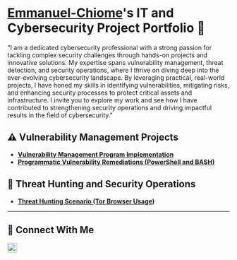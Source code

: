 # <a href="https://www.linkedin.com/in/emmanuel-chiome-004644182">Emmanuel-Chiome</a>'s IT and Cybersecurity Project Portfolio 🔐

"I am a dedicated cybersecurity professional with a strong passion for tackling complex security challenges through hands-on projects and innovative solutions. My expertise spans vulnerability management, threat detection, and security operations, where I thrive on diving deep into the ever-evolving cybersecurity landscape. By leveraging practical, real-world projects, I have honed my skills in identifying vulnerabilities, mitigating risks, and enhancing security processes to protect critical assets and infrastructure. I invite you to explore my work and see how I have contributed to strengthening security operations and driving impactful results in the field of cybersecurity."



## ⚠️ Vulnerability Management Projects

- **[Vulnerability Management Program Implementation](https://github.com/joshcybertest/vulnerability-management-program)**
- **[Programmatic Vulnerability Remediations (PowerShell and BASH)](https://github.com/joshcybertest/programmatic-vulnerability-remediations)**

## 🚨 Threat Hunting and Security Operations

- **[Threat Hunting Scenario (Tor Browser Usage)](https://github.com/joshmadakor0/threat-hunting-scenario-tor)**

<hr/>

## 🤳 Connect With Me

[<img align="left" alt=" Emmanuel-Chiome| LinkedIn" width="22px" src="https://cdn.jsdelivr.net/npm/simple-icons@v3/icons/linkedin.svg" />][linkedin]

[twitter]: https://twitter.com/___________
[youtube]: https://www.youtube.com/c/___________
[instagram]: https://www.instagram.com/___________
[linkedin]: https://linkedin.com/in/___________

<!--
<img width="35" alt="image" src="https://github.com/user-attachments/assets/2f41c7cd-5ea8-4475-b451-a37161b6c3fb"> 
<img width="35" alt="image" src="https://github.com/user-attachments/assets/77649969-9910-4994-8b96-74a116cfb2a8">
-->
